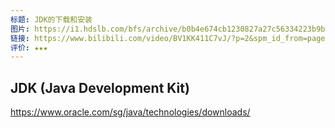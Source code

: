 ```yaml
---
标题: JDK的下载和安装
图片: https://i1.hdslb.com/bfs/archive/b0b4e674cb1230827a27c56334223b9b6773581a.jpg@518w_290h_1c_!web-video-share-cover.webp
链接: https://www.bilibili.com/video/BV1KK411C7vJ/?p=2&spm_id_from=pageDriver&vd_source=e815fa5e2c428a98163e9d19be40ec58
评价: ★★★
---
```

## JDK (Java Development Kit)
https://www.oracle.com/sg/java/technologies/downloads/